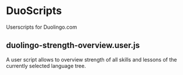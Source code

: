DuoScripts
==========

Userscripts for Duolingo.com

duolingo-strength-overview.user.js
----------------------------------

A user script allows to overview strength of all skills and lessons of the currently selected language tree.
